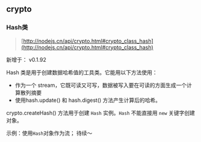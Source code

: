 ## crypto

### Hash类

> [http://nodejs.cn/api/crypto.html#crypto_class_hash](http://nodejs.cn/api/crypto.html#crypto_class_hash)

新增于： v0.1.92

Hash 类是用于创建数据哈希值的工具类。它能用以下方法使用：

* 作为一个 stream，它既可读又可写，数据被写入要在可读的方面生成一个计算散列摘要
* 使用hash.update() 和 hash.digest() 方法产生计算后的哈希。

crypto.createHash() 方法用于创建 `Hash` 实例。`Hash` 不能直接用 `new` 关键字创建对象。

示例：使用`Hash`对象作为流；
待续～

```
```
